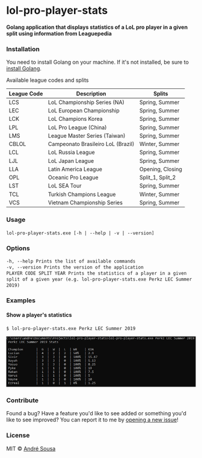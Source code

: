 # lol-pro-player-stats

**Golang application that displays statistics of a LoL pro player in a given split using information from Leaguepedia**

### Installation
You need to install Golang on your machine. If it's not installed, be sure to [install Golang](https://golang.org/doc/install).

Available league codes and splits

| League Code | Description | Splits |
| --- | --- | --- |
| LCS | LoL Championship Series (NA) | Spring, Summer |
| LEC | LoL European Championship | Spring, Summer | 
| LCK | LoL Champions Korea | Spring, Summer |
| LPL | LoL Pro League (China) | Spring, Summer |
| LMS | League Master Series (Taiwan) | Spring, Summer |
| CBLOL | Campeonato Brasileiro LoL (Brazil) | Winter, Summer |
| LCL | LoL Russia League | Spring, Summer |
| LJL | LoL Japan League | Spring, Summer |
| LLA | Latin America League | Opening, Closing |
| OPL | Oceanic Pro League | Split_1, Split_2 |
| LST | LoL SEA Tour | Spring, Summer |
| TCL | Turkish Champions League | Winter, Summer |
| VCS | Vietnam Championship Series | Spring, Summer |

### Usage
```
lol-pro-player-stats.exe [-h | --help | -v | --version]
```

### Options
```
-h, --help Prints the list of available commands
-v, --version Prints the version of the application
PLAYER CODE SPLIT YEAR Prints the statistics of a player in a given split of a given year (e.g. lol-pro-player-stats.exe Perkz LEC Summer 2019)
```

### Examples

#### Show a player's statistics

`$ lol-pro-player-stats.exe Perkz LEC Summer 2019`

![ScreenShot](/img/player_stats.jpg)

### Contribute

Found a bug? Have a feature you'd like to see added or something you'd like to see improved? You can report it to me by [opening a new issue](https://github.com/aosousa/lol-pro-player-stats/issues)!

### License

MIT © [André Sousa](https://github.com/aosousa)
